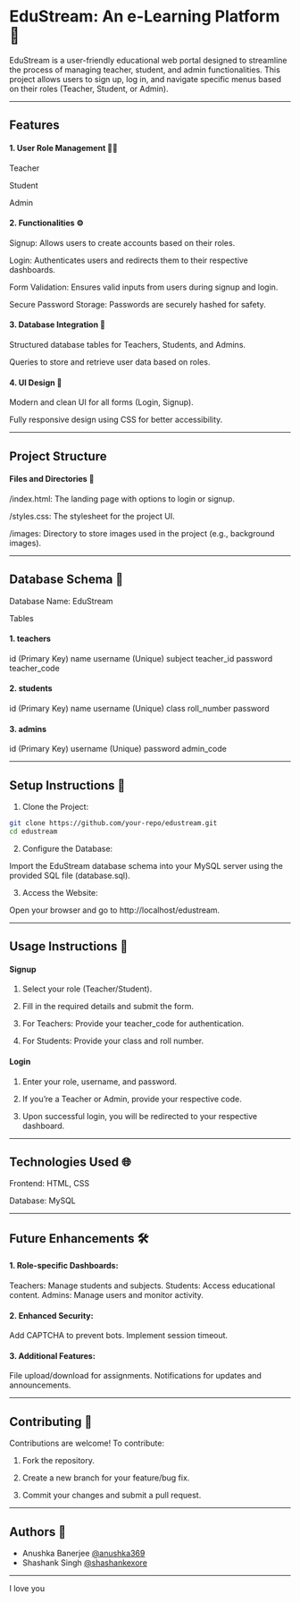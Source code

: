 # EduStream: An e-Learning Platform 📝

EduStream is a user-friendly educational web portal designed to streamline the process of managing teacher, student, and admin functionalities. This project allows users to sign up, log in, and navigate specific menus based on their roles (Teacher, Student, or Admin).

---

## Features

#### 1. User Role Management 👩‍💻

Teacher

Student

Admin

#### 2. Functionalities ⚙

Signup: Allows users to create accounts based on their roles.

Login: Authenticates users and redirects them to their respective dashboards.

Form Validation: Ensures valid inputs from users during signup and login.

Secure Password Storage: Passwords are securely hashed for safety.

#### 3. Database Integration 🎯

Structured database tables for Teachers, Students, and Admins.

Queries to store and retrieve user data based on roles.

#### 4. UI Design 🎨

Modern and clean UI for all forms (Login, Signup).

Fully responsive design using CSS for better accessibility.

---

## Project Structure

#### Files and Directories 📁

/index.html: The landing page with options to login or signup.

/styles.css: The stylesheet for the project UI.

/images: Directory to store images used in the project (e.g., background images).

---

## Database Schema 📑

Database Name: EduStream

Tables

#### 1. teachers

id (Primary Key)
name
username (Unique)
subject
teacher_id
password
teacher_code

#### 2. students

id (Primary Key)
name
username (Unique)
class
roll_number
password

#### 3. admins

id (Primary Key)
username (Unique)
password
admin_code

---

## Setup Instructions 🍄

1. Clone the Project:

```bash
git clone https://github.com/your-repo/edustream.git
cd edustream
```

2. Configure the Database:
   
Import the EduStream database schema into your MySQL server using the provided SQL file (database.sql).

3. Access the Website:

Open your browser and go to http://localhost/edustream.

---

## Usage Instructions 📍

#### Signup

1. Select your role (Teacher/Student).

2. Fill in the required details and submit the form.
   
3. For Teachers:
Provide your teacher_code for authentication.

4. For Students:
Provide your class and roll number.

#### Login

1. Enter your role, username, and password.

2. If you’re a Teacher or Admin, provide your respective code.

3. Upon successful login, you will be redirected to your respective dashboard.

---

## Technologies Used 🌐

Frontend: HTML, CSS

Database: MySQL

---

## Future Enhancements 🛠

#### 1. Role-specific Dashboards:

Teachers: Manage students and subjects.
Students: Access educational content.
Admins: Manage users and monitor activity.

#### 2. Enhanced Security:

Add CAPTCHA to prevent bots.
Implement session timeout.

#### 3. Additional Features:

File upload/download for assignments.
Notifications for updates and announcements.

---

## Contributing 🤝

Contributions are welcome! To contribute:

1. Fork the repository.

2. Create a new branch for your feature/bug fix.

3. Commit your changes and submit a pull request.

---

## Authors 🌱

- Anushka Banerjee [@anushka369](https://github.com/anushka369)
- Shashank Singh [@shashankexore](https://github.com/shashankexore)

---

I love you
